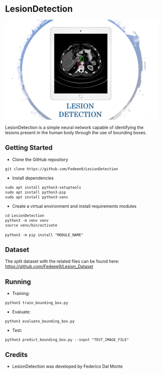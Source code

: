 # LesionDetection

<p align="center">
<img src="image/Principal_Image.png?raw=true"  width=700px />
</p>

LesionDetection is a simple neural network capable of identifying the lesions present in the human body through the use of bounding boxes.

## Getting Started

* Clone the GitHub repository
```
git clone https://github.com/Fedeee9/LesionDetection
```

* Install dependencies
```
sudo apt install python3-setuptools
sudo apt install python3-pip
sudo apt install python3-venv
```

* Create a virtual environment and install requirements modules
```
cd LesionDetection
python3 -m venv venv
source venv/bin/activate

python3 -m pip install "MODULE_NAME"
```

## Dataset
The split dataset with the related files can be found here: https://github.com/Fedeee9/Lesion_Dataset

## Running
* Training:
```
python3 train_bounding_box.py
```
* Evaluate:
```
python3 evaluate_bounding_box.py
```
* Test:
```
python3 predict_bounding_box.py --input "TEST_IMAGE_FILE"
```

## Credits
* LesionDetection was developed by Federico Dal Monte
